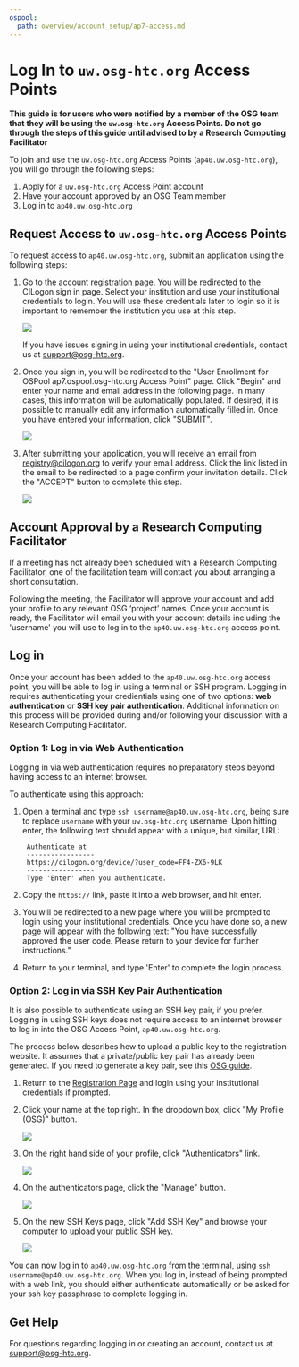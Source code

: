 ```yaml
---
ospool:
  path: overview/account_setup/ap7-access.md
---
```


# Log In to `uw.osg-htc.org` Access Points

**This guide is for users who were notified by a member of the OSG team that they 
will be using the `uw.osg-htc.org` Access Points. Do not go through the steps of this 
guide until advised to by a Research Computing Facilitator**

To join and use the `uw.osg-htc.org` Access Points (`ap40.uw.osg-htc.org`), you will go through the following steps: 

1. Apply for a `uw.osg-htc.org` Access Point account 
2. Have your account approved by an OSG Team member
3. Log in to `ap40.uw.osg-htc.org`

## Request Access to `uw.osg-htc.org` Access Points

To request access to `ap40.uw.osg-htc.org`, submit an application using the following steps:

1. Go to the account [registration page](https://registry.cilogon.org/registry/co_petitions/start/coef:297). You will be redirected to the CILogon sign in page. Select your institution and use your institutional credentials to login. You will use these credentials later to login so it is important to remember the institution you use at this step. 
   
   
      <img src="../../../assets/ap7-images/cilogon.png" class= "img-fluid"/>
   
   
   If you have issues signing in using your institutional credentials, contact us at [support@osg-htc.org](mailto:support@osg-htc.org).


2. Once you sign in, you will be redirected to the "User Enrollment for OSPool ap7.ospool.osg-htc.org Access Point" page. Click "Begin" and enter your name and email address in the following page. In many cases, this information will be automatically populated. If desired, it is possible to manually edit any information automatically filled in. Once you have entered your information, click "SUBMIT".


      <img src="../../../assets/ap7-images/comanage-enrollment-form.png" class= "img-fluid"/>

3. After submitting your application, you will receive an email from [registry@cilogon.org](mailto:registry@cilogon.org) to verify your email address. Click the link listed in the email to be redirected to a page confirm your invitation details. Click the "ACCEPT" button to complete this step.


      <img src="../../../assets/ap7-images/comanage-email-verification-form.png" class= "img-fluid"/>
   

## Account Approval by a Research Computing Facilitator

If a meeting has not already been scheduled with a Research Computing Facilitator, one of the facilitation team will contact you about arranging a short consultation. 

Following the meeting, the Facilitator will approve your account and add your profile to any relevant OSG ‘project’ names. Once your account is ready, the Facilitator will email you with your account details including the 'username' you will use to log in to the `ap40.uw.osg-htc.org` access point. 

## Log in

Once your account has been added to the `ap40.uw.osg-htc.org` access point, you will be able to log in using a terminal or SSH program. Logging in requires authenticating your credientials using one of two options: __web authentication__ or __SSH key pair authentication__. Additional information on this process will be provided during and/or following your discussion with a Research Computing Facilitator.


### Option 1: Log in via Web Authentication

Logging in via web authentication requires no preparatory steps beyond having access to an internet browser. 

To authenticate using this approach: 

1. Open a terminal and type `ssh username@ap40.uw.osg-htc.org`, being sure to replace `username` with your `uw.osg-htc.org` username. Upon hitting enter, the following text should appear with a unique, but similar, URL: 


        Authenticate at
        -----------------
        https://cilogon.org/device/?user_code=FF4-ZX6-9LK
        -----------------
        Type 'Enter' when you authenticate.


2. Copy the `https://` link, paste it into a web browser, and hit enter.  

3. You will be redirected to a new page where you will be prompted to login using your institutional credentials. Once you have done so, a new page will appear with the following text: "You have successfully approved the user code. Please return to your device for further instructions."

4. Return to your terminal, and type 'Enter' to complete the login process. 


### Option 2: Log in via SSH Key Pair Authentication

It is also possible to authenticate using an SSH key pair, if you prefer. Logging in using SSH keys does not require access to an internet browser to log in into the OSG Access Point, `ap40.uw.osg-htc.org`. 

The process below describes how to upload a public key to the registration website. It assumes that a private/public key pair has already been generated. If you need to generate a key pair, see this [OSG guide](../generate-add-sshkey). 

1. Return to the [Registration Page](https://registry.cilogon.org/registry/co_petitions/start/coef:297) and login using your institutional credentials if prompted.

2. Click your name at the top right. In the dropdown box, click "My Profile (OSG)" button.

      <img src="../../../assets/ap7-images/ssh-homepage-dropdown.png" class= "img-fluid"/>

3. On the right hand side of your profile, click "Authenticators" link.

      <img src="../../../assets/ap7-images/ssh-edit-profile.png" class= "img-fluid"/>

4. On the authenticators page, click the "Manage" button.

      <img src="../../../assets/ap7-images/ssh-authenticator-select.png" class= "img-fluid"/>

5. On the new SSH Keys page, click "Add SSH Key" and browse your computer to upload your public SSH key.

      <img src="../../../assets/ap7-images/ssh-key-list.png" class= "img-fluid"/>

You can now log in to `ap40.uw.osg-htc.org` from the terminal, using `ssh username@ap40.uw.osg-htc.org`. When you log in, instead of being prompted with a web link, you should either authenticate automatically or be asked for your ssh key passphrase to complete logging in.


## Get Help

For questions regarding logging in or creating an account, contact us at  [support@osg-htc.org](mailto:support@osg-htc.org).
